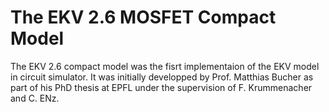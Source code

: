 # The EKV 2.6 MOSFET Compact Model


The EKV 2.6 compact model was the fisrt implementaion of the EKV model in circuit simulator. It was initially developped by Prof. Matthias Bucher as part of his PhD thesis at EPFL under the supervision of F. Krummenacher and C. ENz.
